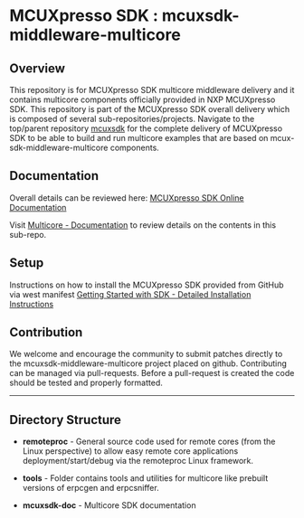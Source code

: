 # MCUXpresso SDK : mcuxsdk-middleware-multicore

## Overview
This repository is for MCUXpresso SDK multicore middleware delivery and it contains multicore components officially provided in NXP MCUXpresso SDK. This repository is part of the MCUXpresso SDK overall delivery which is composed of several sub-repositories/projects. Navigate to the top/parent repository [mcuxsdk](https://github.com/nxp-mcuxpresso/mcuxsdk-manifests/) for the complete delivery of MCUXpresso SDK to be able to build and run multicore examples that are based on mcux-sdk-middleware-multicore components.

## Documentation
Overall details can be reviewed here: [MCUXpresso SDK Online Documentation](https://mcuxpresso.nxp.com/mcuxsdk/latest/html/introduction/README.html)

Visit [Multicore - Documentation](https://mcuxpresso.nxp.com/mcuxsdk/latest/html/middleware/multicore/index.html) to review details on the contents in this sub-repo.

## Setup
Instructions on how to install the MCUXpresso SDK provided from GitHub via west manifest [Getting Started with SDK - Detailed Installation Instructions](https://mcuxpresso.nxp.com/mcuxsdk/latest/html/gsd/installation.html#installation)

## Contribution
We welcome and encourage the community to submit patches directly to the mcuxsdk-middleware-multicore project placed on github. Contributing can be managed via pull-requests. Before a pull-request is created the code should be tested and properly formatted.

---------------------------------
## Directory Structure

* **remoteproc** - General source code used for remote cores (from the Linux perspective) to allow easy remote core applications deployment/start/debug via the remoteproc Linux framework.

* **tools** - Folder contains tools and utilities for multicore like prebuilt versions of erpcgen and erpcsniffer.

* **mcuxsdk-doc** - Multicore SDK documentation

